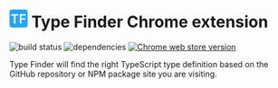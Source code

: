 # ![](https://raw.githubusercontent.com/maxbause/type-finder-chrome/master/assets/icons/32-icon.png) Type Finder Chrome extension

![build status](https://api.travis-ci.org/maxbause/type-finder-chrome.svg?branch=master) ![dependencies](https://img.shields.io/david/maxbause/type-finder-chrome.svg)
[![Chrome web store version](https://img.shields.io/chrome-web-store/v/mighnjfpkfpcgiipmaojaemdklenbnhg.svg)]([https://chrome.google.com/webstore/detail/type-finder/mighnjfpkfpcgiipmaojaemdklenbnhg](https://chrome.google.com/webstore/detail/type-finder/mighnjfpkfpcgiipmaojaemdklenbnhg))

Type Finder will find the right TypeScript type definition based on the GitHub repository or NPM package site you are visiting.